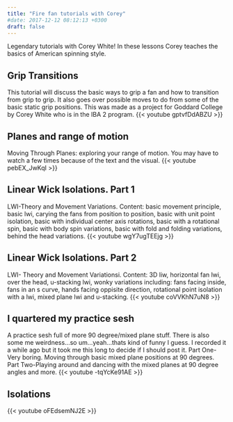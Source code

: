 ```yaml
---
title: "Fire fan tutorials with Corey"
#date: 2017-12-12 08:12:13 +0300
draft: false
---
```

Legendary tutorials with Corey White! In these lessons Corey teaches the basics of American spinning style.

## Grip Transitions
This tutorial will discuss the basic ways to grip a fan and how to transition from grip to grip. It also goes over possible moves to do from some of the basic static grip positions. This was made as a project for Goddard College by Corey White who is in the IBA 2 program.
{{< youtube  gptvfDdABZU >}}

## Planes and range of motion
Moving Through Planes: exploring your range of motion.
You may have to watch a few times because of the text and the visual.
{{< youtube  pebEX_JwKqI >}}

## Linear Wick Isolations. Part 1
LWI-Theory and Movement Variations. Content: basic movement principle, basic lwi, carying the fans from position to position, basic with unit point isolation, basic with individual center axis rotations, basic with a rotational spin, basic with body spin variations, basic with fold and folding variations, behind the head variations.
{{< youtube  wgY7ugTEEjg >}}

## Linear Wick Isolations. Part 2
LWI- Theory and Movement Variationsi. Content: 3D liw, horizontal fan lwi, over the head, u-stacking lwi, wonky variations including: fans facing inside, fans in an s curve, hands facing oppisite direction, rotational point isolation with a lwi, mixed plane lwi and u-stacking.
{{< youtube  coVVKhN7uN8 >}}

## I quartered my practice sesh
A practice sesh full of more 90 degree/mixed plane stuff. There is also some me weirdness...so um...yeah...thats kind of funny I guess. I recorded it a while ago but it took me this long to decide if I should post it.
Part One- Very boring. Moving through basic mixed plane positions at 90 degrees.
Part Two-Playing around and dancing with the mixed planes at 90 degree angles and more.
{{< youtube  -tqYcKe91AE >}}

## Isolations
{{< youtube oFEdsemNJ2E >}}
